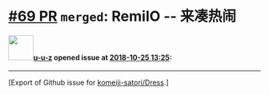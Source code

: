 # [\#69 PR](https://github.com/komeiji-satori/Dress/pull/69) `merged`: RemiIO -- 来凑热闹

#### <img src="https://avatars.githubusercontent.com/u/11187239?u=6b91963c7983678b648a44d934b31ed684fa1435&v=4" width="50">[u-u-z](https://github.com/u-u-z) opened issue at [2018-10-25 13:25](https://github.com/komeiji-satori/Dress/pull/69):






-------------------------------------------------------------------------------



[Export of Github issue for [komeiji-satori/Dress](https://github.com/komeiji-satori/Dress).]
